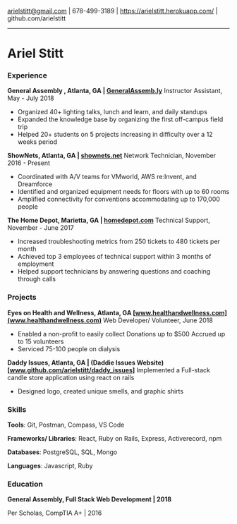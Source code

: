 arielstitt@gmail.com | 678-499-3189 | https://arielstitt.herokuapp.com/ | github.com/arielstitt
 
***

# Ariel Stitt

### Experience

 **General Assembly , Atlanta, GA | [GeneralAssemb.ly](https://generalassemb.ly/)**
Instructor Assistant, May - July 2018

- Organized 40+ lighting talks, lunch and learn, and daily standups
- Expanded the knowledge base by organizing the first off-campus field trip
- Helped 20+ students on 5 projects increasing in difficulty over a 12 weeks period

**ShowNets, Atlanta, GA | [shownets.net](https://www.shownets.net/)**
Network Technician, November 2016 - Present

- Coordinated with A/V teams for VMworld, AWS re:Invent, and Dreamforce
- Identified and organized equipment needs for floors with up to 60 rooms
- Amplified connectivity for conventions accommodating up to 170,000 people

**The Home Depot, Marietta, GA | [homedepot.com](https://www.shownets.net/)**
Technical Support, November - June 2017

- Increased troubleshooting metrics from 250 tickets to 480 tickets per month 
- Achieved top 3 employees of technical support within 3 months of employment
- Helped support technicians by answering questions and coaching through calls

### Projects

**Eyes on Health and Wellness, Atlanta, GA  [www.healthandwellness.com](www.healthandwellness.com)**
Web Developer/ Volunteer, June 2018

- Enabled a non-profit to easily collect Donations up to $500
Accrued up to 15 volunteers
- Serviced 75-100 people on dialysis 

**Daddy Issues, Atlanta, GA | (Daddie Issues Website)[www.github.com/arielstitt/daddy_issues]**
Implemented a Full-stack candle store application using react on rails 

- Designed logo, created unique smells, and graphic shirts

### Skills 

**Tools**:   Git, Postman, Compass, VS Code

**Frameworks/ Libraries**:  React,  Ruby on Rails, Express, Activerecord, npm

**Databases**: PostgreSQL, SQL, Mongo

**Languages**: Javascript, Ruby

### Education 

**General Assembly, Full Stack Web Development | 2018**

Per Scholas, CompTIA A+ | 2016

